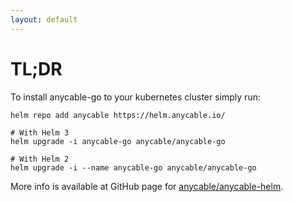 ```yaml
---
layout: default
---
```


# TL;DR

To install anycable-go to your kubernetes cluster simply run:

```shell
helm repo add anycable https://helm.anycable.io/

# With Helm 3
helm upgrade -i anycable-go anycable/anycable-go

# With Helm 2
helm upgrade -i --name anycable-go anycable/anycable-go
```

More info is available at GitHub page for [anycable/anycable-helm](https://github.com/anycable/anycable-helm).
